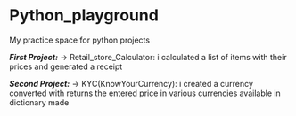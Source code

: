 # Python_playground
My practice space for python projects

***First Project:***
-> Retail_store_Calculator: i calculated a list of items with their prices and generated a receipt


***Second Project:***
-> KYC(KnowYourCurrency): i created a currency converted with returns the entered price in various currencies available in dictionary made

